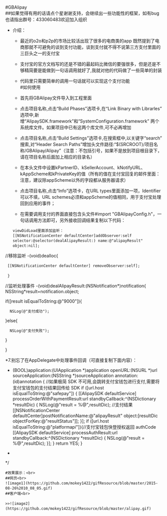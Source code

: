 #GBAlipay<br>
##如果觉得有用的话请点个星谢谢支持，会继续出一些功能性的框架，如有bug也请指出群号：433060483欢迎加入组织<br>
* 介绍：<br>
  * 最近的o2o和p2p的市场比较活出现了很多的电商类的app 既然提到了电商那就不可避免的谈到支付功能，谈到支付就不得不说第三方支付里面的三巨头之一的支付宝<br>
  * 支付宝的官方文档写的还是不错的最起码比微信的要强很多，但是还是不够精简要是能做到一句话调用就好了,我就对他的代码做了一些简单的封装<br>
  * 代码里只需要简单的调用一句话就可以实现这个支付功能<br>
#如何使用

  * 首先将GBAlipay文件导入到工程里面<br>
  * 点击项目名称,点击“Build Phases”选项卡,在“Link Binary with Librarles” 选项中,新增“AlipaySDK.framework”和“SystemConfiguration.framework” 两个系统库文件。如果项目中已有这两个库文件,可不必再增加<br>
  * 点击项目名称,点击“Build Settings”选项卡,在搜索框中,以关键字“search” 搜索,对“Header Search Paths”增加头文件路径:“$(SRCROOT)/项目名称/GBAlipay/Alipay”（注意：不包括引号，如果不是放到项目根目录下，请在项目名称后面加上相应的目录名）<br>
  * 在本头文件中设置kPartnerID、kSellerAccount、kNotifyURL、kAppScheme和kPrivateKey的值（所有的值在支付宝回复的邮件里面：注意，建议除appScheme以外的字段都从服务器请求）<br>
  * 点击项目名称,点击“Info”选项卡，在URL types里面添加一项，Identifier可以不填，URL schemes必须和appScheme的值相同，用于支付宝处理回到应用的事件；<br>
  * 在需要调用支付的界面直接包含头文件#import "GBAlipayConfig.h"，一句话调用方法即可，另外接收回调结果复制以下代码：<br>
   ```
   viewDidLoad里面添加监听：
   [[NSNotificationCenter defaultCenter]addObserver:self selector:@selector(dealAlipayResult:) name:@"alipayResult" object:nil];
//移除监听
     -(void)dealloc{
     
     [[NSNotificationCenter defaultCenter] removeObserver:self];
     
     }
//监听处理事件
 -(void)dealAlipayResult:(NSNotification*)notification{
 NSString*result=notification.object;
 
 if([result isEqualToString:@"9000"]){
 
      NSLog(@"支付成功");
 
 }else{
 
      NSLog(@"支付失败");
 }

 
 }
 
 *7.别忘了在AppDelegate中处理事件回调（可直接复制下面内容）：
 - (BOOL)application:(UIApplication *)application openURL:(NSURL *)url sourceApplication:(NSString *)sourceApplication annotation:(id)annotation {
 //如果极简 SDK 不可用,会跳转支付宝钱包进行支付,需要将支付宝钱包的支付结果回传给 SDK if ([url.host isEqualToString:@"safepay"]) {
 [[AlipaySDK defaultService] processOrderWithPaymentResult:url standbyCallback:^(NSDictionary *resultDic) {
 NSLog(@"result = %@",resultDic);
 //支付结果
 [[NSNotificationCenter defaultCenter]postNotificationName:@"alipayResult" object:[resultDic objectForKey:@"resultStatus"]];
 }];
 if ([url.host isEqualToString:@"platformapi"]){//支付宝钱包快登授权返回 authCode
 [[AlipaySDK defaultService] processAuthResult:url standbyCallback:^(NSDictionary *resultDic) {
 NSLog(@"result = %@",resultDic);
 }];
 }
 return YES;
 }
 *
 */
  ```
#效果展示：<br>
##网页<br>
![image1](https://github.com/mokey1422/gifResource/blob/master/2015-08-26%2010_08_05.gif)
##客户端<br>

>>![image2](https://github.com/mokey1422/gifResource/blob/master/alipay.gif)
